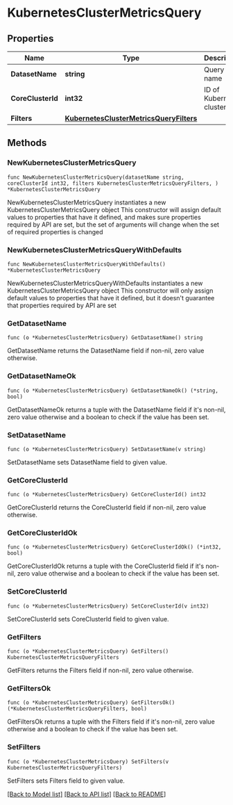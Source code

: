 # KubernetesClusterMetricsQuery

## Properties

Name | Type | Description | Notes
------------ | ------------- | ------------- | -------------
**DatasetName** | **string** | Query name | 
**CoreClusterId** | **int32** | ID of Kubernetes cluster | 
**Filters** | [**KubernetesClusterMetricsQueryFilters**](KubernetesClusterMetricsQueryFilters.md) |  | 

## Methods

### NewKubernetesClusterMetricsQuery

`func NewKubernetesClusterMetricsQuery(datasetName string, coreClusterId int32, filters KubernetesClusterMetricsQueryFilters, ) *KubernetesClusterMetricsQuery`

NewKubernetesClusterMetricsQuery instantiates a new KubernetesClusterMetricsQuery object
This constructor will assign default values to properties that have it defined,
and makes sure properties required by API are set, but the set of arguments
will change when the set of required properties is changed

### NewKubernetesClusterMetricsQueryWithDefaults

`func NewKubernetesClusterMetricsQueryWithDefaults() *KubernetesClusterMetricsQuery`

NewKubernetesClusterMetricsQueryWithDefaults instantiates a new KubernetesClusterMetricsQuery object
This constructor will only assign default values to properties that have it defined,
but it doesn't guarantee that properties required by API are set

### GetDatasetName

`func (o *KubernetesClusterMetricsQuery) GetDatasetName() string`

GetDatasetName returns the DatasetName field if non-nil, zero value otherwise.

### GetDatasetNameOk

`func (o *KubernetesClusterMetricsQuery) GetDatasetNameOk() (*string, bool)`

GetDatasetNameOk returns a tuple with the DatasetName field if it's non-nil, zero value otherwise
and a boolean to check if the value has been set.

### SetDatasetName

`func (o *KubernetesClusterMetricsQuery) SetDatasetName(v string)`

SetDatasetName sets DatasetName field to given value.


### GetCoreClusterId

`func (o *KubernetesClusterMetricsQuery) GetCoreClusterId() int32`

GetCoreClusterId returns the CoreClusterId field if non-nil, zero value otherwise.

### GetCoreClusterIdOk

`func (o *KubernetesClusterMetricsQuery) GetCoreClusterIdOk() (*int32, bool)`

GetCoreClusterIdOk returns a tuple with the CoreClusterId field if it's non-nil, zero value otherwise
and a boolean to check if the value has been set.

### SetCoreClusterId

`func (o *KubernetesClusterMetricsQuery) SetCoreClusterId(v int32)`

SetCoreClusterId sets CoreClusterId field to given value.


### GetFilters

`func (o *KubernetesClusterMetricsQuery) GetFilters() KubernetesClusterMetricsQueryFilters`

GetFilters returns the Filters field if non-nil, zero value otherwise.

### GetFiltersOk

`func (o *KubernetesClusterMetricsQuery) GetFiltersOk() (*KubernetesClusterMetricsQueryFilters, bool)`

GetFiltersOk returns a tuple with the Filters field if it's non-nil, zero value otherwise
and a boolean to check if the value has been set.

### SetFilters

`func (o *KubernetesClusterMetricsQuery) SetFilters(v KubernetesClusterMetricsQueryFilters)`

SetFilters sets Filters field to given value.



[[Back to Model list]](../README.md#documentation-for-models) [[Back to API list]](../README.md#documentation-for-api-endpoints) [[Back to README]](../README.md)


